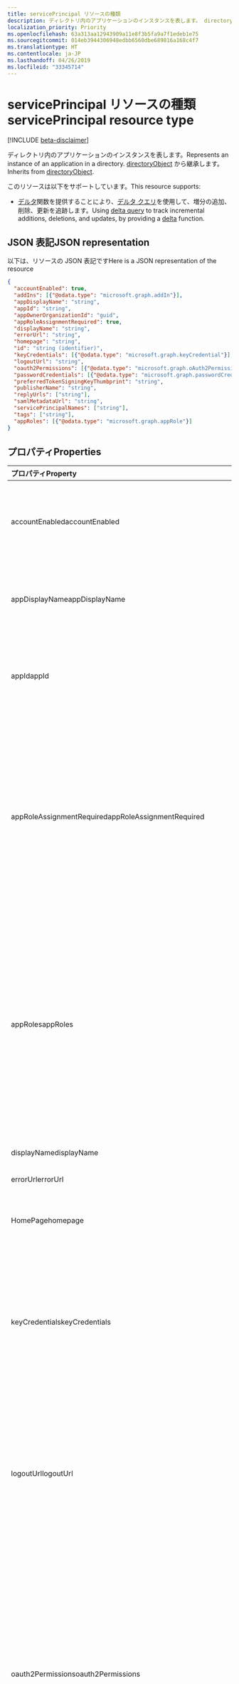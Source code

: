 ```yaml
---
title: servicePrincipal リソースの種類
description: ディレクトリ内のアプリケーションのインスタンスを表します。 directoryObject から継承します。
localization_priority: Priority
ms.openlocfilehash: 63a313aa12943909a11e8f3b5fa9a7f1edeb1e75
ms.sourcegitcommit: 014eb3944306948edbb6560dbe689816a168c4f7
ms.translationtype: HT
ms.contentlocale: ja-JP
ms.lasthandoff: 04/26/2019
ms.locfileid: "33345714"
---
```

# <a name="serviceprincipal-resource-type"></a><span data-ttu-id="30068-104">servicePrincipal リソースの種類</span><span class="sxs-lookup"><span data-stu-id="30068-104">servicePrincipal resource type</span></span>

[!INCLUDE [beta-disclaimer](../../includes/beta-disclaimer.md)]

<span data-ttu-id="30068-105">ディレクトリ内のアプリケーションのインスタンスを表します。</span><span class="sxs-lookup"><span data-stu-id="30068-105">Represents an instance of an application in a directory.</span></span> <span data-ttu-id="30068-106">[directoryObject](directoryobject.md) から継承します。</span><span class="sxs-lookup"><span data-stu-id="30068-106">Inherits from [directoryObject](directoryobject.md).</span></span>

<span data-ttu-id="30068-107">このリソースは以下をサポートしています。</span><span class="sxs-lookup"><span data-stu-id="30068-107">This resource supports:</span></span>

- <span data-ttu-id="30068-108">[デルタ](../api/serviceprincipal-delta.md)関数を提供することにより、[デルタ クエリ](/graph/delta-query-overview)を使用して、増分の追加、削除、更新を追跡します。</span><span class="sxs-lookup"><span data-stu-id="30068-108">Using [delta query](/graph/delta-query-overview) to track incremental additions, deletions, and updates, by providing a [delta](../api/serviceprincipal-delta.md) function.</span></span>

## <a name="json-representation"></a><span data-ttu-id="30068-109">JSON 表記</span><span class="sxs-lookup"><span data-stu-id="30068-109">JSON representation</span></span>
<span data-ttu-id="30068-110">以下は、リソースの JSON 表記です</span><span class="sxs-lookup"><span data-stu-id="30068-110">Here is a JSON representation of the resource</span></span>

<!-- {
  "blockType": "resource",
  "optionalProperties": [
    "appRoleAssignedTo",
    "appRoleAssignments",
    "createdObjects",
    "createdOnBehalfOf",
    "memberOf",
    "oauth2PermissionGrants",
    "ownedObjects",
    "owners"
  ],
  "keyProperty": "id",
  "@odata.type": "microsoft.graph.servicePrincipal"
}-->

```json
{
  "accountEnabled": true,
  "addIns": [{"@odata.type": "microsoft.graph.addIn"}],
  "appDisplayName": "string",
  "appId": "string",
  "appOwnerOrganizationId": "guid",
  "appRoleAssignmentRequired": true,
  "displayName": "string",
  "errorUrl": "string",
  "homepage": "string",
  "id": "string (identifier)",
  "keyCredentials": [{"@odata.type": "microsoft.graph.keyCredential"}],
  "logoutUrl": "string",
  "oauth2Permissions": [{"@odata.type": "microsoft.graph.oAuth2Permission"}],
  "passwordCredentials": [{"@odata.type": "microsoft.graph.passwordCredential"}],
  "preferredTokenSigningKeyThumbprint": "string",
  "publisherName": "string",
  "replyUrls": ["string"],
  "samlMetadataUrl": "string",
  "servicePrincipalNames": ["string"],
  "tags": ["string"],
  "appRoles": [{"@odata.type": "microsoft.graph.appRole"}]
}

```
## <a name="properties"></a><span data-ttu-id="30068-111">プロパティ</span><span class="sxs-lookup"><span data-stu-id="30068-111">Properties</span></span>
| <span data-ttu-id="30068-112">プロパティ</span><span class="sxs-lookup"><span data-stu-id="30068-112">Property</span></span>     | <span data-ttu-id="30068-113">型</span><span class="sxs-lookup"><span data-stu-id="30068-113">Type</span></span> |<span data-ttu-id="30068-114">説明</span><span class="sxs-lookup"><span data-stu-id="30068-114">Description</span></span>|
|:---------------|:--------|:----------|
|<span data-ttu-id="30068-115">accountEnabled</span><span class="sxs-lookup"><span data-stu-id="30068-115">accountEnabled</span></span>|<span data-ttu-id="30068-116">Boolean</span><span class="sxs-lookup"><span data-stu-id="30068-116">Boolean</span></span>| <span data-ttu-id="30068-117">サービス プリンシパルのアカウントが有効な場合は **true**。それ以外の場合は **false**。</span><span class="sxs-lookup"><span data-stu-id="30068-117">**true** if the service principal account is enabled; otherwise, **false**.</span></span>            |
|<span data-ttu-id="30068-118">appDisplayName</span><span class="sxs-lookup"><span data-stu-id="30068-118">appDisplayName</span></span>|<span data-ttu-id="30068-119">String</span><span class="sxs-lookup"><span data-stu-id="30068-119">String</span></span>|<span data-ttu-id="30068-120">関連付けられているアプリケーションによって公開される表示名。</span><span class="sxs-lookup"><span data-stu-id="30068-120">The display name exposed by the associated application.</span></span>|
|<span data-ttu-id="30068-121">appId</span><span class="sxs-lookup"><span data-stu-id="30068-121">appId</span></span>|<span data-ttu-id="30068-122">String</span><span class="sxs-lookup"><span data-stu-id="30068-122">String</span></span>|<span data-ttu-id="30068-123">関連付けられたアプリケーションの一意の識別子 (その **appId** プロパティ)。</span><span class="sxs-lookup"><span data-stu-id="30068-123">The unique identifier for the associated application (its **appId** property).</span></span>|
|<span data-ttu-id="30068-124">appRoleAssignmentRequired</span><span class="sxs-lookup"><span data-stu-id="30068-124">appRoleAssignmentRequired</span></span>|<span data-ttu-id="30068-125">Boolean</span><span class="sxs-lookup"><span data-stu-id="30068-125">Boolean</span></span>|<span data-ttu-id="30068-126">Azure AD からアプリケーションにユーザー トークンまたはアクセス トークンが発行される前に、ユーザーまたはグループに対する **appRoleAssignment** が必要かどうかを指定します。</span><span class="sxs-lookup"><span data-stu-id="30068-126">Specifies whether an **appRoleAssignment** to a user or group is required before Azure AD will issue a user or access token to the application.</span></span> <span data-ttu-id="30068-127">null 許容型ではありません。</span><span class="sxs-lookup"><span data-stu-id="30068-127">Not nullable.</span></span> |
|<span data-ttu-id="30068-128">appRoles</span><span class="sxs-lookup"><span data-stu-id="30068-128">appRoles</span></span>|<span data-ttu-id="30068-129">[appRole](approle.md) コレクション</span><span class="sxs-lookup"><span data-stu-id="30068-129">[appRole](approle.md) collection</span></span>|<span data-ttu-id="30068-130">関連付けられているアプリケーションによって公開されるアプリケーション ロール。</span><span class="sxs-lookup"><span data-stu-id="30068-130">The application roles exposed by the associated application.</span></span> <span data-ttu-id="30068-131">さらに詳しい情報については、[アプリケーション](application.md) エンティティの **appRoles** プロパティの定義を参照してください。</span><span class="sxs-lookup"><span data-stu-id="30068-131">For more information see the **appRoles** property definition on the [application](application.md) entity.</span></span> <span data-ttu-id="30068-132">null 許容型ではありません。</span><span class="sxs-lookup"><span data-stu-id="30068-132">Not nullable.</span></span> |
|<span data-ttu-id="30068-133">displayName</span><span class="sxs-lookup"><span data-stu-id="30068-133">displayName</span></span>|<span data-ttu-id="30068-134">String</span><span class="sxs-lookup"><span data-stu-id="30068-134">String</span></span>|<span data-ttu-id="30068-135">サービス プリンシパルの表示名。</span><span class="sxs-lookup"><span data-stu-id="30068-135">The display name for the service principal.</span></span>|
|<span data-ttu-id="30068-136">errorUrl</span><span class="sxs-lookup"><span data-stu-id="30068-136">errorUrl</span></span>|<span data-ttu-id="30068-137">String</span><span class="sxs-lookup"><span data-stu-id="30068-137">String</span></span>|            |
|<span data-ttu-id="30068-138">HomePage</span><span class="sxs-lookup"><span data-stu-id="30068-138">homepage</span></span>|<span data-ttu-id="30068-139">String</span><span class="sxs-lookup"><span data-stu-id="30068-139">String</span></span>|<span data-ttu-id="30068-140">関連付けられたアプリケーションのホーム ページの URL。</span><span class="sxs-lookup"><span data-stu-id="30068-140">The URL to the homepage of the associated   application.</span></span>|
|<span data-ttu-id="30068-141">keyCredentials</span><span class="sxs-lookup"><span data-stu-id="30068-141">keyCredentials</span></span>|<span data-ttu-id="30068-142">[keyCredential](keycredential.md) コレクション</span><span class="sxs-lookup"><span data-stu-id="30068-142">[keyCredential](keycredential.md) collection</span></span>|<span data-ttu-id="30068-143">サービス プリンシパルに関連付けられているキー資格情報のコレクションです。null 許容型ではありません。</span><span class="sxs-lookup"><span data-stu-id="30068-143">The collection of key credentials associated with the service principal.</span></span> <span data-ttu-id="30068-144">null 許容型ではありません。</span><span class="sxs-lookup"><span data-stu-id="30068-144">Not nullable.</span></span>            |
|<span data-ttu-id="30068-145">logoutUrl</span><span class="sxs-lookup"><span data-stu-id="30068-145">logoutUrl</span></span>|<span data-ttu-id="30068-146">String</span><span class="sxs-lookup"><span data-stu-id="30068-146">String</span></span>| <span data-ttu-id="30068-147">Microsoft の承認サービスで、[フロント チャネル](https://openid.net/specs/openid-connect-frontchannel-1_0.html)、[バック チャネル](https://openid.net/specs/openid-connect-backchannel-1_0.html)または SAML ログアウト プロトコルを使ってユーザーのログアウトするのに使う URL を指定します。</span><span class="sxs-lookup"><span data-stu-id="30068-147">Specifies the URL that will be used by Microsoft's authorization service to logout an user using [front-channel](https://openid.net/specs/openid-connect-frontchannel-1_0.html), [back-channel](https://openid.net/specs/openid-connect-backchannel-1_0.html) or SAML logout protocols.</span></span>  |
|<span data-ttu-id="30068-148">oauth2Permissions</span><span class="sxs-lookup"><span data-stu-id="30068-148">oauth2Permissions</span></span>|<span data-ttu-id="30068-149">[oAuth2Permission](oauth2permission.md) コレクション</span><span class="sxs-lookup"><span data-stu-id="30068-149">[oAuth2Permission](oauth2permission.md) collection</span></span>|<span data-ttu-id="30068-150">関連付けられているアプリケーションによって公開される OAuth 2.0 のアクセス許可。</span><span class="sxs-lookup"><span data-stu-id="30068-150">The OAuth 2.0 permissions exposed by the associated application.</span></span> <span data-ttu-id="30068-151">さらに詳しい情報については、[アプリケーション](application.md) エンティティの **oauth2Permissions** プロパティの定義を参照してください。</span><span class="sxs-lookup"><span data-stu-id="30068-151">For more information see the **oauth2Permissions** property definition on the [application](application.md) entity.</span></span> <span data-ttu-id="30068-152">null 許容型ではありません。</span><span class="sxs-lookup"><span data-stu-id="30068-152">Not nullable.</span></span>            |
|<span data-ttu-id="30068-153">id</span><span class="sxs-lookup"><span data-stu-id="30068-153">id</span></span>|<span data-ttu-id="30068-154">String</span><span class="sxs-lookup"><span data-stu-id="30068-154">String</span></span>|<span data-ttu-id="30068-155">サービス プリンシパルの一意識別子。</span><span class="sxs-lookup"><span data-stu-id="30068-155">The unique identifier for the service principal.</span></span> <span data-ttu-id="30068-156">[directoryObject](directoryobject.md) から継承されます。</span><span class="sxs-lookup"><span data-stu-id="30068-156">Inherited from [directoryObject](directoryobject.md).</span></span> <span data-ttu-id="30068-157">キー。</span><span class="sxs-lookup"><span data-stu-id="30068-157">Key.</span></span> <span data-ttu-id="30068-158">null 許容ではありません。</span><span class="sxs-lookup"><span data-stu-id="30068-158">Not nullable.</span></span> <span data-ttu-id="30068-159">読み取り専用です。</span><span class="sxs-lookup"><span data-stu-id="30068-159">Read-only.</span></span>|
|<span data-ttu-id="30068-160">passwordCredentials</span><span class="sxs-lookup"><span data-stu-id="30068-160">passwordCredentials</span></span>|<span data-ttu-id="30068-161">[passwordCredential](passwordcredential.md) コレクション</span><span class="sxs-lookup"><span data-stu-id="30068-161">[passwordCredential](passwordcredential.md) collection</span></span>|<span data-ttu-id="30068-162">サービス プリンシパルに関連付けられているパスワード資格情報のコレクションです。null 許容型ではありません。</span><span class="sxs-lookup"><span data-stu-id="30068-162">The collection of password credentials associated with the service principal.</span></span> <span data-ttu-id="30068-163">null 許容型ではありません。</span><span class="sxs-lookup"><span data-stu-id="30068-163">Not nullable.</span></span> |
|<span data-ttu-id="30068-164">preferredTokenSigningKeyThumbprint</span><span class="sxs-lookup"><span data-stu-id="30068-164">preferredTokenSigningKeyThumbprint</span></span>|<span data-ttu-id="30068-165">String</span><span class="sxs-lookup"><span data-stu-id="30068-165">String</span></span>|<span data-ttu-id="30068-166">内部使用専用に予約済みです。</span><span class="sxs-lookup"><span data-stu-id="30068-166">Reserved for internal use only.</span></span> <span data-ttu-id="30068-167">このプロパティに書き込みしたり、依存したりしないでください。</span><span class="sxs-lookup"><span data-stu-id="30068-167">Do not write or otherwise rely on this property.</span></span> <span data-ttu-id="30068-168">将来のバージョンで削除される可能性があります。</span><span class="sxs-lookup"><span data-stu-id="30068-168">May be removed in future versions.</span></span> |
|<span data-ttu-id="30068-169">publisherName</span><span class="sxs-lookup"><span data-stu-id="30068-169">publisherName</span></span>|<span data-ttu-id="30068-170">String</span><span class="sxs-lookup"><span data-stu-id="30068-170">String</span></span>|<span data-ttu-id="30068-171">関連付けられたアプリケーションが指定されているテナントの表示名。</span><span class="sxs-lookup"><span data-stu-id="30068-171">The display name of the tenant in which the associated application is specified.</span></span>|
|<span data-ttu-id="30068-172">replyUrls</span><span class="sxs-lookup"><span data-stu-id="30068-172">replyUrls</span></span>|<span data-ttu-id="30068-173">String コレクション</span><span class="sxs-lookup"><span data-stu-id="30068-173">String collection</span></span>|<span data-ttu-id="30068-174">関連付けられたアプリケーションにサインインするためにユーザー トークンが送信される URL、または関連付けられたアプリケーションに対して OAuth 2.0 認証コードとアクセス トークンが送信されるリダイレクト URI。</span><span class="sxs-lookup"><span data-stu-id="30068-174">The URLs that user tokens are sent to for sign in with the associated application, or the redirect URIs that OAuth 2.0 authorization codes and access tokens are sent to for the associated application.</span></span> <span data-ttu-id="30068-175">null 許容型ではありません。</span><span class="sxs-lookup"><span data-stu-id="30068-175">Not nullable.</span></span> |
|<span data-ttu-id="30068-176">samlMetadataUrl</span><span class="sxs-lookup"><span data-stu-id="30068-176">samlMetadataUrl</span></span>|<span data-ttu-id="30068-177">String</span><span class="sxs-lookup"><span data-stu-id="30068-177">String</span></span>| |
|<span data-ttu-id="30068-178">servicePrincipalNames</span><span class="sxs-lookup"><span data-stu-id="30068-178">servicePrincipalNames</span></span>|<span data-ttu-id="30068-179">String コレクション</span><span class="sxs-lookup"><span data-stu-id="30068-179">String collection</span></span>|<span data-ttu-id="30068-180">関連するアプリケーションを識別する URI です。</span><span class="sxs-lookup"><span data-stu-id="30068-180">The URIs that identify the associated application.</span></span> <span data-ttu-id="30068-181">詳細情報については、「[アプリケーション オブジェクトとサービス プリンシパル オブジェクト](https://msdn.microsoft.com/library/azure/dn132633.aspx)」を参照してください。複数値プロパティのフィルター式には **any** 演算子が必要です。</span><span class="sxs-lookup"><span data-stu-id="30068-181">For more information see, [Application Objects and Service Principal Objects](https://msdn.microsoft.com/library/azure/dn132633.aspx).The **any** operator is required for filter expressions on multi-valued properties.</span></span>  <span data-ttu-id="30068-182">null 許容型ではありません。</span><span class="sxs-lookup"><span data-stu-id="30068-182">Not nullable.</span></span> |
|<span data-ttu-id="30068-183">tags</span><span class="sxs-lookup"><span data-stu-id="30068-183">tags</span></span>|<span data-ttu-id="30068-184">String コレクション</span><span class="sxs-lookup"><span data-stu-id="30068-184">String collection</span></span>| <span data-ttu-id="30068-185">null 許容型ではありません。</span><span class="sxs-lookup"><span data-stu-id="30068-185">Not nullable.</span></span> |

## <a name="relationships"></a><span data-ttu-id="30068-186">リレーションシップ</span><span class="sxs-lookup"><span data-stu-id="30068-186">Relationships</span></span>
| <span data-ttu-id="30068-187">リレーションシップ</span><span class="sxs-lookup"><span data-stu-id="30068-187">Relationship</span></span> | <span data-ttu-id="30068-188">型</span><span class="sxs-lookup"><span data-stu-id="30068-188">Type</span></span> |<span data-ttu-id="30068-189">説明</span><span class="sxs-lookup"><span data-stu-id="30068-189">Description</span></span>|
|:---------------|:--------|:----------|
|<span data-ttu-id="30068-190">appRoleAssignedTo</span><span class="sxs-lookup"><span data-stu-id="30068-190">appRoleAssignedTo</span></span>|[<span data-ttu-id="30068-191">appRoleAssignment</span><span class="sxs-lookup"><span data-stu-id="30068-191">appRoleAssignment</span></span>](approleassignment.md)|<span data-ttu-id="30068-192">このサービス プリンシパルに割り当てられているプリンシパル (ユーザー、グループ、サービス プリンシパル)。</span><span class="sxs-lookup"><span data-stu-id="30068-192">Principals (users, groups, and service principals) that are assigned to this service principal.</span></span> <span data-ttu-id="30068-193">読み取り専用です。</span><span class="sxs-lookup"><span data-stu-id="30068-193">Read-only.</span></span>|
|<span data-ttu-id="30068-194">appRoleAssignments</span><span class="sxs-lookup"><span data-stu-id="30068-194">appRoleAssignments</span></span>|<span data-ttu-id="30068-195">[appRoleAssignment](approleassignment.md) コレクション</span><span class="sxs-lookup"><span data-stu-id="30068-195">[appRoleAssignment](approleassignment.md) collection</span></span>|<span data-ttu-id="30068-196">サービス プリンシパルが割り当てられているアプリケーション。</span><span class="sxs-lookup"><span data-stu-id="30068-196">Applications that the service principal is assigned to.</span></span> <span data-ttu-id="30068-197">読み取り専用です。</span><span class="sxs-lookup"><span data-stu-id="30068-197">Read-only.</span></span> <span data-ttu-id="30068-198">Null 許容型。</span><span class="sxs-lookup"><span data-stu-id="30068-198">Nullable.</span></span>|
|<span data-ttu-id="30068-199">createdObjects</span><span class="sxs-lookup"><span data-stu-id="30068-199">createdObjects</span></span>|<span data-ttu-id="30068-200">[directoryObject](directoryobject.md) コレクション</span><span class="sxs-lookup"><span data-stu-id="30068-200">[directoryObject](directoryobject.md) collection</span></span>|<span data-ttu-id="30068-201">このサービス プリンシパルで作成したディレクトリ オブジェクト。</span><span class="sxs-lookup"><span data-stu-id="30068-201">Directory objects created by this service principal.</span></span> <span data-ttu-id="30068-202">読み取り専用です。</span><span class="sxs-lookup"><span data-stu-id="30068-202">Read-only.</span></span> <span data-ttu-id="30068-203">Null 許容型。</span><span class="sxs-lookup"><span data-stu-id="30068-203">Nullable.</span></span>|
|<span data-ttu-id="30068-204">memberOf</span><span class="sxs-lookup"><span data-stu-id="30068-204">memberOf</span></span>|<span data-ttu-id="30068-205">[directoryObject](directoryobject.md) コレクション</span><span class="sxs-lookup"><span data-stu-id="30068-205">[directoryObject](directoryobject.md) collection</span></span>|<span data-ttu-id="30068-206">このサービス プリンシパルがメンバーになっているロール。</span><span class="sxs-lookup"><span data-stu-id="30068-206">Roles that this service principal is a member of.</span></span> <span data-ttu-id="30068-207">HTTP メソッド: GET 読み取り専用。</span><span class="sxs-lookup"><span data-stu-id="30068-207">HTTP Methods: GET Read-only.</span></span> <span data-ttu-id="30068-208">Null 許容型です。</span><span class="sxs-lookup"><span data-stu-id="30068-208">Nullable.</span></span>|
|<span data-ttu-id="30068-209">oauth2PermissionGrants</span><span class="sxs-lookup"><span data-stu-id="30068-209">oauth2PermissionGrants</span></span>|<span data-ttu-id="30068-210">[oAuth2PermissionGrant](oauth2permissiongrant.md) コレクション</span><span class="sxs-lookup"><span data-stu-id="30068-210">[oAuth2PermissionGrant](oauth2permissiongrant.md) collection</span></span>|<span data-ttu-id="30068-211">このサービス プリンシパルに関連付けられているユーザーの偽装許可です。</span><span class="sxs-lookup"><span data-stu-id="30068-211">User impersonation grants associated with this service principal.</span></span> <span data-ttu-id="30068-212">読み取り専用です。</span><span class="sxs-lookup"><span data-stu-id="30068-212">Read-only.</span></span> <span data-ttu-id="30068-213">Null 許容型。</span><span class="sxs-lookup"><span data-stu-id="30068-213">Nullable.</span></span>|
|<span data-ttu-id="30068-214">ownedObjects</span><span class="sxs-lookup"><span data-stu-id="30068-214">ownedObjects</span></span>|<span data-ttu-id="30068-215">[directoryObject](directoryobject.md) コレクション</span><span class="sxs-lookup"><span data-stu-id="30068-215">[directoryObject](directoryobject.md) collection</span></span>|<span data-ttu-id="30068-216">このサービス プリンシパルで所有しているディレクトリ オブジェクト。</span><span class="sxs-lookup"><span data-stu-id="30068-216">Directory objects that are owned by this service principal.</span></span> <span data-ttu-id="30068-217">読み取り専用です。</span><span class="sxs-lookup"><span data-stu-id="30068-217">Read-only.</span></span> <span data-ttu-id="30068-218">Null 許容型です。</span><span class="sxs-lookup"><span data-stu-id="30068-218">Nullable.</span></span>|
|<span data-ttu-id="30068-219">owners</span><span class="sxs-lookup"><span data-stu-id="30068-219">owners</span></span>|<span data-ttu-id="30068-220">[directoryObject](directoryobject.md) コレクション</span><span class="sxs-lookup"><span data-stu-id="30068-220">[directoryObject](directoryobject.md) collection</span></span>|<span data-ttu-id="30068-221">このサービス プリンシパルで所有者であるディレクトリ オブジェクト。</span><span class="sxs-lookup"><span data-stu-id="30068-221">Directory objects that are owners of this service principal.</span></span> <span data-ttu-id="30068-222">所有者は、このオブジェクトの変更を許可されている管理者以外のユーザーです。</span><span class="sxs-lookup"><span data-stu-id="30068-222">The owners are a set of non-admin users who are allowed to modify this object.</span></span> <span data-ttu-id="30068-223">読み取り専用です。</span><span class="sxs-lookup"><span data-stu-id="30068-223">Read-only.</span></span> <span data-ttu-id="30068-224">Null 許容型です。</span><span class="sxs-lookup"><span data-stu-id="30068-224">Nullable.</span></span>|
|<span data-ttu-id="30068-225">policy</span><span class="sxs-lookup"><span data-stu-id="30068-225">policy</span></span>|<span data-ttu-id="30068-226">[policy](policy.md) コレクション</span><span class="sxs-lookup"><span data-stu-id="30068-226">[policy](policy.md) collection</span></span>|<span data-ttu-id="30068-227">このサービス プリンシパルに割り当てられているポリシー。</span><span class="sxs-lookup"><span data-stu-id="30068-227">The policies assigned to this service principal.</span></span>|

## <a name="methods"></a><span data-ttu-id="30068-228">メソッド</span><span class="sxs-lookup"><span data-stu-id="30068-228">Methods</span></span>

| <span data-ttu-id="30068-229">メソッド</span><span class="sxs-lookup"><span data-stu-id="30068-229">Method</span></span>       | <span data-ttu-id="30068-230">戻り値の型</span><span class="sxs-lookup"><span data-stu-id="30068-230">Return Type</span></span>  |<span data-ttu-id="30068-231">説明</span><span class="sxs-lookup"><span data-stu-id="30068-231">Description</span></span>|
|:---------------|:--------|:----------|
|[<span data-ttu-id="30068-232">servicePrincipal を取得する</span><span class="sxs-lookup"><span data-stu-id="30068-232">Get servicePrincipal</span></span>](../api/serviceprincipal-get.md) | [<span data-ttu-id="30068-233">servicePrincipal</span><span class="sxs-lookup"><span data-stu-id="30068-233">servicePrincipal</span></span>](serviceprincipal.md) |<span data-ttu-id="30068-234">servicePrincipal オブジェクトのプロパティとリレーションシップを読み取ります。</span><span class="sxs-lookup"><span data-stu-id="30068-234">Read properties and relationships of servicePrincipal object.</span></span>|
|[<span data-ttu-id="30068-235">servicePrincipals を一覧表示する</span><span class="sxs-lookup"><span data-stu-id="30068-235">List servicePrincipals</span></span>](../api/serviceprincipal-list.md) | <span data-ttu-id="30068-236">[servicePrincipal](serviceprincipal.md) コレクション</span><span class="sxs-lookup"><span data-stu-id="30068-236">[servicePrincipal](serviceprincipal.md) collection</span></span> | <span data-ttu-id="30068-237">servicePrincipal オブジェクトの一覧を取得します。</span><span class="sxs-lookup"><span data-stu-id="30068-237">Retrieve a list of servicePrincipal objects.</span></span> |
|[<span data-ttu-id="30068-238">appRoleAssignment を作成する</span><span class="sxs-lookup"><span data-stu-id="30068-238">Create appRoleAssignment</span></span>](../api/serviceprincipal-post-approleassignments.md) |[<span data-ttu-id="30068-239">appRoleAssignment</span><span class="sxs-lookup"><span data-stu-id="30068-239">appRoleAssignment</span></span>](approleassignment.md)| <span data-ttu-id="30068-240">appRoleAssignment コレクションに投稿して新しい AppRoleAssignments を作成します。</span><span class="sxs-lookup"><span data-stu-id="30068-240">Create a new appRoleAssignment by posting to the appRoleAssignments collection.</span></span>|
|[<span data-ttu-id="30068-241">appRoleAssignments を一覧表示する</span><span class="sxs-lookup"><span data-stu-id="30068-241">List appRoleAssignments</span></span>](../api/serviceprincipal-list-approleassignments.md) |<span data-ttu-id="30068-242">[appRoleAssignment](approleassignment.md) コレクション</span><span class="sxs-lookup"><span data-stu-id="30068-242">[appRoleAssignment](approleassignment.md) collection</span></span>| <span data-ttu-id="30068-243">appRoleAssignment オブジェクト コレクションを取得します。</span><span class="sxs-lookup"><span data-stu-id="30068-243">Get a appRoleAssignment object collection.</span></span>|
|[<span data-ttu-id="30068-244">createdObjects を一覧表示する</span><span class="sxs-lookup"><span data-stu-id="30068-244">List createdObjects</span></span>](../api/serviceprincipal-list-createdobjects.md) |<span data-ttu-id="30068-245">[directoryObject](directoryobject.md) コレクション</span><span class="sxs-lookup"><span data-stu-id="30068-245">[directoryObject](directoryobject.md) collection</span></span>| <span data-ttu-id="30068-246">createdObject オブジェクト コレクションを取得します。</span><span class="sxs-lookup"><span data-stu-id="30068-246">Get a createdObject object collection.</span></span>|
|[<span data-ttu-id="30068-247">memberOf を一覧表示する</span><span class="sxs-lookup"><span data-stu-id="30068-247">List memberOf</span></span>](../api/serviceprincipal-list-memberof.md) |<span data-ttu-id="30068-248">[directoryObject](directoryobject.md) コレクション</span><span class="sxs-lookup"><span data-stu-id="30068-248">[directoryObject](directoryobject.md) collection</span></span>| <span data-ttu-id="30068-249">memberOf ナビゲーション プロパティからこのサービス プリンシパルが直接のメンバーであるグループを取得します。</span><span class="sxs-lookup"><span data-stu-id="30068-249">Get the groups that this service principal is a direct member of from the memberOf navigation property.</span></span>|
|[<span data-ttu-id="30068-250">推移的な memberOf を一覧表示する</span><span class="sxs-lookup"><span data-stu-id="30068-250">List transitive memberOf</span></span>](../api/serviceprincipal-list-transitivememberof.md) |<span data-ttu-id="30068-251">[directoryObject](directoryobject.md) コレクション</span><span class="sxs-lookup"><span data-stu-id="30068-251">[directoryObject](directoryobject.md) collection</span></span>| <span data-ttu-id="30068-252">このサービス プリンシパルがメンバーになっているグループを一覧表示します。</span><span class="sxs-lookup"><span data-stu-id="30068-252">List the groups that this service principal is a member of.</span></span> <span data-ttu-id="30068-253">この操作は推移的で、このサービス プリンシパルが入れ子のメンバーになっているグループが含まれます。</span><span class="sxs-lookup"><span data-stu-id="30068-253">This operation is transitive and includes the groups that this service principal is a nested member of.</span></span> |
|[<span data-ttu-id="30068-254">割り当てられているポリシーを一覧表示する</span><span class="sxs-lookup"><span data-stu-id="30068-254">List assigned policies</span></span>](../api/policy-list-assigned.md)| <span data-ttu-id="30068-255">[policy](policy.md) コレクション</span><span class="sxs-lookup"><span data-stu-id="30068-255">[policy](policy.md) collection</span></span>| <span data-ttu-id="30068-256">このオブジェクトに割り当てられているすべてのポリシーを取得します。</span><span class="sxs-lookup"><span data-stu-id="30068-256">Get all policies assigned to this object.</span></span>|
|[<span data-ttu-id="30068-257">oauth2PermissionGrants を一覧表示する</span><span class="sxs-lookup"><span data-stu-id="30068-257">List oauth2PermissionGrants</span></span>](../api/serviceprincipal-list-oauth2permissiongrants.md) |<span data-ttu-id="30068-258">[oAuth2PermissionGrant](oauth2permissiongrant.md) コレクション</span><span class="sxs-lookup"><span data-stu-id="30068-258">[oAuth2PermissionGrant](oauth2permissiongrant.md) collection</span></span>| <span data-ttu-id="30068-259">oAuth2PermissionGrant オブジェクト コレクションを取得します。</span><span class="sxs-lookup"><span data-stu-id="30068-259">Get a oAuth2PermissionGrant object collection.</span></span>|
|[<span data-ttu-id="30068-260">ownedObjects を一覧表示する</span><span class="sxs-lookup"><span data-stu-id="30068-260">List ownedObjects</span></span>](../api/serviceprincipal-list-ownedobjects.md) |<span data-ttu-id="30068-261">[directoryObject](directoryobject.md) コレクション</span><span class="sxs-lookup"><span data-stu-id="30068-261">[directoryObject](directoryobject.md) collection</span></span>| <span data-ttu-id="30068-262">ownedObject オブジェクト コレクションを取得します。</span><span class="sxs-lookup"><span data-stu-id="30068-262">Get a ownedObject object collection.</span></span>|
|[<span data-ttu-id="30068-263">所有者を追加する</span><span class="sxs-lookup"><span data-stu-id="30068-263">Add owner</span></span>](../api/serviceprincipal-post-owners.md) |[<span data-ttu-id="30068-264">directoryObject</span><span class="sxs-lookup"><span data-stu-id="30068-264">directoryObject</span></span>](directoryobject.md)| <span data-ttu-id="30068-265">所有者のコレクションに投稿して、新しい所有者を作成します。</span><span class="sxs-lookup"><span data-stu-id="30068-265">Create a new owner by posting to the owners collection.</span></span>|
|[<span data-ttu-id="30068-266">所有者を一覧表示する</span><span class="sxs-lookup"><span data-stu-id="30068-266">List owners</span></span>](../api/serviceprincipal-list-owners.md) |<span data-ttu-id="30068-267">[directoryObject](directoryobject.md) コレクション</span><span class="sxs-lookup"><span data-stu-id="30068-267">[directoryObject](directoryobject.md) collection</span></span>| <span data-ttu-id="30068-268">owner オブジェクトのコレクションを取得します。</span><span class="sxs-lookup"><span data-stu-id="30068-268">Get a owner object collection.</span></span>|
|[<span data-ttu-id="30068-269">更新する</span><span class="sxs-lookup"><span data-stu-id="30068-269">Update</span></span>](../api/serviceprincipal-update.md) | [<span data-ttu-id="30068-270">servicePrincipal</span><span class="sxs-lookup"><span data-stu-id="30068-270">servicePrincipal</span></span>](serviceprincipal.md)  |<span data-ttu-id="30068-271">servicePrincipal オブジェクトを更新します。</span><span class="sxs-lookup"><span data-stu-id="30068-271">Update servicePrincipal object.</span></span> |
|[<span data-ttu-id="30068-272">削除する</span><span class="sxs-lookup"><span data-stu-id="30068-272">Delete</span></span>](../api/serviceprincipal-delete.md) | <span data-ttu-id="30068-273">なし</span><span class="sxs-lookup"><span data-stu-id="30068-273">None</span></span> |<span data-ttu-id="30068-274">servicePrincipal オブジェクトを削除します。</span><span class="sxs-lookup"><span data-stu-id="30068-274">Delete servicePrincipal object.</span></span> |
|[<span data-ttu-id="30068-275">checkMemberGroups</span><span class="sxs-lookup"><span data-stu-id="30068-275">checkMemberGroups</span></span>](../api/serviceprincipal-checkmembergroups.md)|<span data-ttu-id="30068-276">String コレクション</span><span class="sxs-lookup"><span data-stu-id="30068-276">String collection</span></span>||
|[<span data-ttu-id="30068-277">getMemberGroups</span><span class="sxs-lookup"><span data-stu-id="30068-277">getMemberGroups</span></span>](../api/serviceprincipal-getmembergroups.md)|<span data-ttu-id="30068-278">String コレクション</span><span class="sxs-lookup"><span data-stu-id="30068-278">String collection</span></span>||
|[<span data-ttu-id="30068-279">getMemberObjects</span><span class="sxs-lookup"><span data-stu-id="30068-279">getMemberObjects</span></span>](../api/serviceprincipal-getmemberobjects.md)|<span data-ttu-id="30068-280">String コレクション</span><span class="sxs-lookup"><span data-stu-id="30068-280">String collection</span></span>||
|[<span data-ttu-id="30068-281">差分</span><span class="sxs-lookup"><span data-stu-id="30068-281">delta</span></span>](../api/serviceprincipal-delta.md)|<span data-ttu-id="30068-282">servicePrincipal コレクション</span><span class="sxs-lookup"><span data-stu-id="30068-282">servicePrincipal collection</span></span>| <span data-ttu-id="30068-283">サービス プリンシパルに対する増分の変更を取得します。</span><span class="sxs-lookup"><span data-stu-id="30068-283">Get incremental changes for service principals.</span></span> |

<!-- uuid: 8fcb5dbc-d5aa-4681-8e31-b001d5168d79
2015-10-25 14:57:30 UTC -->
<!--
{
  "type": "#page.annotation",
  "description": "servicePrincipal resource",
  "keywords": "",
  "section": "documentation",
  "tocPath": "",
  "suppressions": []
}
-->
